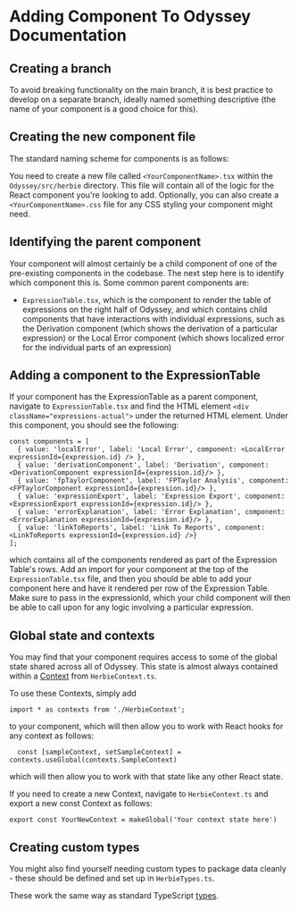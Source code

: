 # Adding Component To Odyssey Documentation

## Creating a branch
To avoid breaking functionality on the main branch, it is best practice to develop on a separate branch, ideally named something descriptive (the name of your component is a good choice for this).

## Creating the new component file
The standard naming scheme for components is as follows:

You need to create a new file called `<YourComponentName>.tsx` within the `Odyssey/src/herbie` directory. This file will contain all of the logic for the React component you're looking to add. Optionally, you can also create a `<YourComponentName>.css` file for any CSS styling your component might need.

## Identifying the parent component
Your component will almost certainly be a child component of one of the pre-existing components in the codebase. The next step here is to identify which component this is. Some common parent components are:

- `ExpressionTable.tsx`, which is the component to render the table of expressions on the right half of Odyssey, and which contains child components that have interactions with individual expressions, such as the Derivation component (which shows the derivation of a particular expression) or the Local Error component (which shows localized error for the individual parts of an expression)

## Adding a component to the ExpressionTable
If your component has the ExpressionTable as a parent component, navigate to `ExpressionTable.tsx` and find the HTML element `<div className="expressions-actual">` under the returned HTML element. Under this component, you should see the following:

```
const components = [
  { value: 'localError', label: 'Local Error', component: <LocalError expressionId={expression.id} /> },
  { value: 'derivationComponent', label: 'Derivation', component: <DerivationComponent expressionId={expression.id}/> },
  { value: 'fpTaylorComponent', label: 'FPTaylor Analysis', component: <FPTaylorComponent expressionId={expression.id}/> },
  { value: 'expressionExport', label: 'Expression Export', component: <ExpressionExport expressionId={expression.id}/> },
  { value: 'errorExplanation', label: 'Error Explanation', component: <ErrorExplanation expressionId={expression.id}/> },
  { value: 'linkToReports', label: 'Link To Reports', component: <LinkToReports expressionId={expression.id} />}
];
```

which contains all of the components rendered as part of the Expression Table's rows. Add an import for your component at the top of the `ExpressionTable.tsx` file, and then you should be able to add your component here and have it rendered per row of the Expression Table. Make sure to pass in the expressionId, which your child component will then be able to call upon for any logic involving a particular expression.

## Global state and contexts
You may find that your component requires access to some of the global state shared across all of Odyssey. This state is almost always contained within a [Context](https://react.dev/learn/passing-data-deeply-with-context) from `HerbieContext.ts`.

To use these Contexts, simply add

```
import * as contexts from './HerbieContext';
```

to your component, which will then allow you to work with React hooks for any context as follows:

```
  const [sampleContext, setSampleContext] = contexts.useGlobal(contexts.SampleContext)
```

which will then allow you to work with that state like any other React state.

If you need to create a new Context, navigate to `HerbieContext.ts` and export a new const Context as follows:

```
export const YourNewContext = makeGlobal('Your context state here')
```

## Creating custom types
You might also find yourself needing custom types to package data cleanly - these should be defined and set up in `HerbieTypes.ts`.

These work the same way as standard TypeScript [types](https://www.typescriptlang.org/docs/handbook/2/objects.html).
